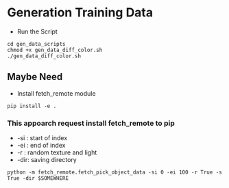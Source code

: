 # Generation Training Data

* Run the Script
```
cd gen_data_scripts
chmod +x gen_data_diff_color.sh
./gen_data_diff_color.sh
```

## Maybe Need
* Install fetch_remote module
```
pip install -e .
```

### This appoarch request install fetch_remote to pip
* -si : start of index
* -ei : end of index
* -r  : random texture and light
* -dir: saving directory
```
python -m fetch_remote.fetch_pick_object_data -si 0 -ei 100 -r True -s True -dir $SOMEWHERE
```

